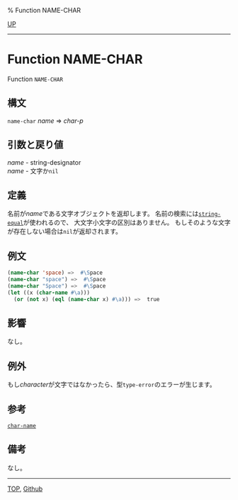 % Function NAME-CHAR

[UP](13.2.html)  

---

# Function NAME-CHAR


Function `NAME-CHAR`


## 構文

`name-char` *name* => *char-p*


## 引数と戻り値

*name* - string-designator  
*name* - 文字か`nil`


## 定義

名前が*name*である文字オブジェクトを返却します。
名前の検索には[`string-equal`](16.2.string-equal.html)が使われるので、
大文字小文字の区別はありません。
もしそのような文字が存在しない場合は`nil`が返却されます。


## 例文

```lisp
(name-char 'space) =>  #\Space
(name-char "space") =>  #\Space
(name-char "Space") =>  #\Space
(let ((x (char-name #\a)))
  (or (not x) (eql (name-char x) #\a))) =>  true
```


## 影響

なし。


## 例外

もし*character*が文字ではなかったら、型`type-error`のエラーが生じます。


## 参考

[`char-name`](13.2.char-name.html)


## 備考

なし。


---
[TOP](index.html),  [Github](https://github.com/nptcl/npt-japanese)

